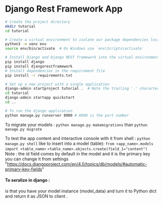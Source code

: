 # Django Rest Framework App
```bash
# Create the project directory
mkdir tutorial
cd tutorial

# Create a virtual environment to isolate our package dependencies locally
python3 -m venv env
source env/bin/activate  # On Windows use `env\Scripts\activate`

# Install Django and Django REST framework into the virtual environment
pip install django
pip install djangorestframework
# Install dependencies in the requirement file
pip install -r requirements.txt

# Set up a new project with a single application
django-admin startproject tutorial .  # Note the trailing '.' character
cd tutorial
django-admin startapp quickstart
cd ..

# To run the django application
python manage.py runserver 8000 # 8000 is the port number
```
To migrate your models :
`python manage.py makemigrations` 
than 
`python manage.py migrate`

To test the app content and interactive console with it from shell :
`python manage.py shell`
like to insert into a model (table):
`from <app_name>.models import <table_name>`
`<table_name>.objects.create(field_1="content")`
Note : the id field comes by default in the model and it is the primary key you can change it from settings "https://docs.djangoproject.com/en/4.0/topics/db/models/#automatic-primary-key-fields"

#### To seralize in django :
is that you have your model instance (model_data) and turn it to Python dict and return it as JSON to client .
